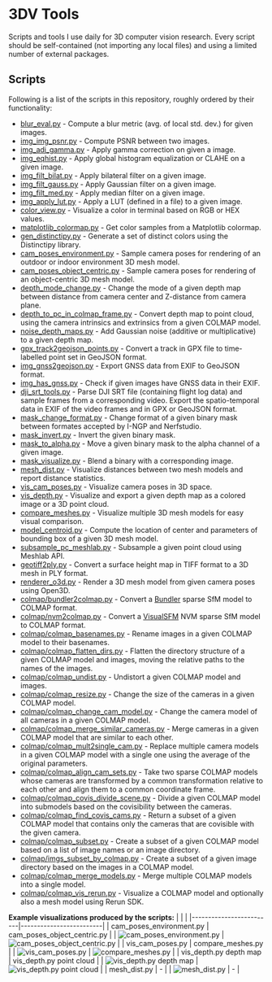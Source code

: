 # 3DV Tools
Scripts and tools I use daily for 3D computer vision research. Every script should be self-contained (not importing any local files) and using a limited number of external packages.

## Scripts
Following is a list of the scripts in this repository, roughly ordered by their functionality:

- [blur_eval.py](scripts/blur_eval.py) - Compute a blur metric (avg. of local std. dev.) for given images.
- [img_img_psnr.py](scripts/img_img_psnr.py) - Compute PSNR between two images.
- [img_adj_gamma.py](scripts/img_adj_gamma.py) - Apply gamma correction on given a image.
- [img_eqhist.py](scripts/img_eqhist.py) - Apply global histogram equalization or CLAHE on a given image.
- [img_filt_bilat.py](scripts/img_filt_bilat.py) - Apply bilateral filter on a given image.
- [img_filt_gauss.py](scripts/img_filt_gauss.py) - Apply Gaussian filter on a given image.
- [img_filt_med.py](scripts/img_filt_med.py) - Apply median filter on a given image.
- [img_apply_lut.py](scripts/img_apply_lut.py) - Apply a LUT (defined in a file) to a given image.
- [color_view.py](scripts/color_view.py) - Visualize a color in terminal based on RGB or HEX values.
- [matplotlib_colormap.py](scripts/matplotlib_colormap.py) - Get color samples from a Matplotlib colormap.
- [gen_distinctipy.py](scripts/gen_distinctipy.py) - Generate a set of distinct colors using the Distinctipy library.
- [cam_poses_environment.py](scripts/cam_poses_environment.py) - Sample camera poses for rendering of an outdoor or indoor environment 3D mesh model.
- [cam_poses_object_centric.py](scripts/cam_poses_object_centric.py) - Sample camera poses for rendering of an object-centric 3D mesh model.
- [depth_mode_change.py](scripts/depth_mode_change.py) - Change the mode of a given depth map between distance from camera center and Z-distance from camera plane.
- [depth_to_pc_in_colmap_frame.py](scripts/depth_to_pc_in_colmap_frame.py) - Convert depth map to point cloud, using the camera intrinsics and extrinsics from a given COLMAP model.
- [noise_depth_maps.py](scripts/noise_depth_maps.py) - Add Gaussian noise (additive or multiplicative) to a given depth map.
- [gpx_track2geojson_points.py](scripts/gpx_track2geojson_points.py) - Convert a track in GPX file to time-labelled point set in GeoJSON format.
- [img_gnss2geojson.py](scripts/img_gnss2geojson.py) - Export GNSS data from EXIF to GeoJSON format.
- [img_has_gnss.py](scripts/img_has_gnss.py) - Check if given images have GNSS data in their EXIF.
- [dji_srt_tools.py](scripts/dji_srt_tools.py) - Parse DJI SRT file (containing flight log data) and sample frames from a corresponding video. Export the spatio-temporal data in EXIF of the video frames and in GPX or GeoJSON format.
- [mask_change_format.py](scripts/mask_change_format.py) - Change format of a given binary mask between formates accepted by I-NGP and Nerfstudio.
- [mask_invert.py](scripts/mask_invert.py) - Invert the given binary mask.
- [mask_to_alpha.py](scripts/mask_to_alpha.py) - Move a given binary mask to the alpha channel of a given image.
- [mask_visualize.py](scripts/vis_masks.py) - Blend a binary with a corresponding image.
- [mesh_dist.py](scripts/mesh_dist.py) - Visualize distances between two mesh models and report distance statistics.
- [vis_cam_poses.py](scripts/vis_cam_poses.py) - Visualize camera poses in 3D space. 
- [vis_depth.py](scripts/vis_depth.py) - Visualize and export a given depth map as a colored image or a 3D point cloud.
- [compare_meshes.py](scripts/compare_meshes.py) - Visualize multiple 3D mesh models for easy visual comparison.
- [model_centroid.py](scripts/model_centroid.py) - Compute the location of center and parameters of bounding box of a given 3D mesh model.
- [subsample_pc_meshlab.py](scripts/subsample_pc_meshlab.py) - Subsample a given point cloud using Meshlab API.
- [geotiff2ply.py](scripts/geotiff2ply.py) - Convert a surface height map in TIFF format to a 3D mesh in PLY format.
- [renderer_o3d.py](scripts/renderer_o3d.py) - Render a 3D mesh model from given camera poses using Open3D.
- [colmap/bundler2colmap.py](scripts/colmap/bundler2colmap.py) - Convert a [Bundler](https://www.cs.cornell.edu/~snavely/bundler/) sparse SfM model to COLMAP format.
- [colmap/nvm2colmap.py](scripts/colmap/nvm2colmap.py) - Convert a [VisualSFM](http://ccwu.me/vsfm/) NVM sparse SfM model to COLMAP format.
- [colmap/colmap_basenames.py](scripts/colmap/colmap_basenames.py) - Rename images in a given COLMAP model to their basenames.
- [colmap/colmap_flatten_dirs.py](scripts/colmap/colmap_flatten_dirs.py) - Flatten the directory structure of a given COLMAP model and images, moving the relative paths to the names of the images.
- [colmap/colmap_undist.py](scripts/colmap/colmap_undist.py) - Undistort a given COLMAP model and images.
- [colmap/colmap_resize.py](scripts/colmap/colmap_resize.py) - Change the size of the cameras in a given COLMAP model.
- [colmap/colmap_change_cam_model.py](scripts/colmap/colmap_change_cam_model.py) - Change the camera model of all cameras in a given COLMAP model.
- [colmap/colmap_merge_similar_cameras.py](scripts/colmap/colmap_merge_similar_cameras.py) - Merge cameras in a given COLMAP model that are similar to each other.
- [colmap/colmap_mult2single_cam.py](scripts/colmap/colmap_mult2single_cam.py) - Replace multiple camera models in a given COLMAP model with a single one using the average of the original parameters.
- [colmap/colmap_align_cam_sets.py](scripts/colmap/colmap_align_cam_sets.py) - Take two sparse COLMAP models whose cameras are transformed by a common transformation relative to each other and align them to a common coordinate frame.
- [colmap/colmap_covis_divide_scene.py](scripts/colmap/colmap_covis_divide_scene.py) - Divide a given COLMAP model into submodels based on the covisibility between the cameras.
- [colmap/colmap_find_covis_cams.py](scripts/colmap/colmap_find_covis_cams.py) - Return a subset of a given COLMAP model that contains only the cameras that are covisible with the given camera.
- [colmap/colmap_subset.py](scripts/colmap/colmap_subset.py) - Create a subset of a given COLMAP model based on a list of image names or an image directory.
- [colmap/imgs_subset_by_colmap.py](scripts/colmap/imgs_subset_by_colmap.py) - Create a subset of a given image directory based on the images in a COLMAP model.
- [colmap/colmap_merge_models.py](scripts/colmap/colmap_merge_models.py) - Merge multiple COLMAP models into a single model.
- [colmap/colmap_vis_rerun.py](scripts/colmap/colmap_vis_rerun.py) - Visualize a COLMAP model and optionally also a mesh model using Rerun SDK.

**Example visualizations produced by the scripts:**
|  |  |
|-------------------------|-------------------------|
| cam_poses_environment.py | cam_poses_object_centric.py |
| ![cam_poses_environment.py](docs/images/cam_poses_environment_01.png) | ![cam_poses_object_centric.py](docs/images/cam_poses_object_centric_01.png) |
| vis_cam_poses.py | compare_meshes.py |
| ![vis_cam_poses.py](docs/images/vis_cam_poses_01.png) | ![compare_meshes.py](docs/images/compare_meshes_01.png) |
| vis_depth.py depth map | vis_depth.py point cloud |
| ![vis_depth.py depth map](docs/images/vis_depth_01.png) | ![vis_depth.py point cloud](docs/images/vis_depth_02.png) |
| mesh_dist.py | - |
| ![mesh_dist.py](docs/images/mesh_dist_01.png) | - |
